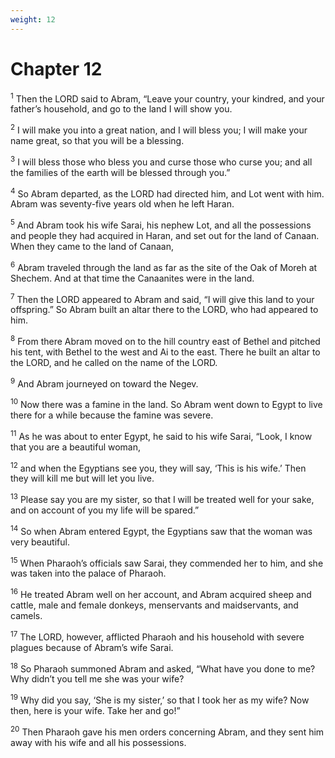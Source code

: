 ```yaml
---
weight: 12
---
```


# Chapter 12

<sup>1</sup> Then the LORD said to Abram, “Leave your country, your kindred, and your father’s household, and go to the land I will show you. 

<sup>2</sup> I will make you into a great nation, and I will bless you; I will make your name great, so that you will be a blessing. 

<sup>3</sup> I will bless those who bless you and curse those who curse you; and all the families of the earth will be blessed through you.” 

<sup>4</sup> So Abram departed, as the LORD had directed him, and Lot went with him. Abram was seventy-five years old when he left Haran. 

<sup>5</sup> And Abram took his wife Sarai, his nephew Lot, and all the possessions and people they had acquired in Haran, and set out for the land of Canaan. When they came to the land of Canaan, 

<sup>6</sup> Abram traveled through the land as far as the site of the Oak of Moreh at Shechem. And at that time the Canaanites were in the land. 

<sup>7</sup> Then the LORD appeared to Abram and said, “I will give this land to your offspring.” So Abram built an altar there to the LORD, who had appeared to him. 

<sup>8</sup> From there Abram moved on to the hill country east of Bethel and pitched his tent, with Bethel to the west and Ai to the east. There he built an altar to the LORD, and he called on the name of the LORD. 

<sup>9</sup> And Abram journeyed on toward the Negev. 

<sup>10</sup> Now there was a famine in the land. So Abram went down to Egypt to live there for a while because the famine was severe. 

<sup>11</sup> As he was about to enter Egypt, he said to his wife Sarai, “Look, I know that you are a beautiful woman, 

<sup>12</sup> and when the Egyptians see you, they will say, ‘This is his wife.’ Then they will kill me but will let you live. 

<sup>13</sup> Please say you are my sister, so that I will be treated well for your sake, and on account of you my life will be spared.” 

<sup>14</sup> So when Abram entered Egypt, the Egyptians saw that the woman was very beautiful. 

<sup>15</sup> When Pharaoh’s officials saw Sarai, they commended her to him, and she was taken into the palace of Pharaoh. 

<sup>16</sup> He treated Abram well on her account, and Abram acquired sheep and cattle, male and female donkeys, menservants and maidservants, and camels. 

<sup>17</sup> The LORD, however, afflicted Pharaoh and his household with severe plagues because of Abram’s wife Sarai. 

<sup>18</sup> So Pharaoh summoned Abram and asked, “What have you done to me? Why didn’t you tell me she was your wife? 

<sup>19</sup> Why did you say, ‘She is my sister,’ so that I took her as my wife? Now then, here is your wife. Take her and go!” 

<sup>20</sup> Then Pharaoh gave his men orders concerning Abram, and they sent him away with his wife and all his possessions. 


